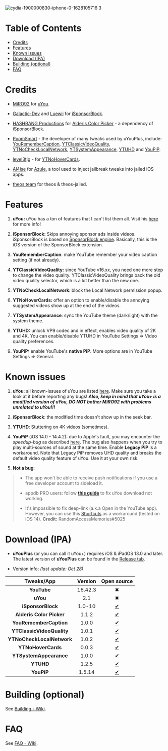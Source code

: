 ![cydia-1900000830-iphone-0-1628105716 3](https://user-images.githubusercontent.com/52943116/135612614-3d3138cb-2a3d-4ed1-9244-905bab8f5c9f.PNG)


# Table of Contents

* [Credits](#credits)
* [Features](#features)
* [Known issues](#known-issues)
* [Download (IPA)](#download-(IPA))
* [Building (optional)](#building-optional)
* [FAQ](#FAQ)

# Credits

- [MiRO92](https://twitter.com/miro92?s=21) for [uYou](https://github.com/MiRO92/uYou-for-YouTube).

- [Galactic-Dev](https://github.com/Galactic-Dev) and [Luewii](https://github.com/Luewii) for [iSponsorBlock](https://github.com/Galactic-Dev/iSponsorBlock).

- [HASHBANG Productions](https://github.com/hbang) for [Alderis Color Picker](https://github.com/hbang/Alderis) - a dependency of iSponsorBlock.

- [PoomSmart](https://twitter.com/poomsmart?s=21) - the developer of many tweaks used by uYouPlus, include: [YouRememberCaption](https://www.ios-repo-updates.com/repository/poomsmart/package/com.ps.youremembercaption/), [YTClassicVideoQuality](https://poomsmart.github.io/repo/depictions/ytclassicvideoquality.html), [YTNoCheckLocalNetwork](https://poomsmart.github.io/repo/depictions/ytnochecklocalnetwork.html), [YTSystemAppearance](https://poomsmart.github.io/repo/depictions/ytsystemappearance.html), [YTUHD](https://poomsmart.github.io/repo/depictions/ytuhd.html) and [YouPiP](https://poomsmart.github.io/repo/depictions/youpip.html).

- [level3tjg](https://twitter.com/level3tjg?s=21) - for [YTNoHoverCards](https://github.com/level3tjg/YTNoHoverCards).

- [Al4ise](https://github.com/Al4ise) for [Azule](https://github.com/Al4ise/Azule), a tool used to inject jailbreak tweaks into jailed iOS apps.

- [theos team](https://github.com/theos/theos) for theos & theos-jailed.


# Features

1. **uYou:** uYou has a ton of features that I can't list them all. Visit his [here](https://miro92.com/repo/depictions/?p=com.miro.uyou) for more info!

2. **iSponsorBlock:** Skips annoying sponsor ads inside videos. iSponsorBlock is based on [SponsorBlock engine](https://sponsor.ajay.app/). Basically, this is the iOS version of the SponsorBlock extension.

3. **YouRememberCaption**: make YouTube remember your video caption setting (if not already).

4. **YTClassicVideoQuality:** since YouTube v16.xx, you need one more step to change the video quality. YTClassicVideoQuality brings back the old video quality selector, which is a lot better than the new one.

5. **YTNoCheckLocalNetwork**: block the Local Network permission popup.

6. **YTNoHoverCards:** offer an option to enable/disable the annoying suggested videos show up at the end of the videos.

7. **YTSystemAppearance**: sync the YouTube theme (dark/light) with the system theme.

8. **YTUHD:** unlock VP9 codec and in effect, enables video quality of 2K and 4K. You can enable/disable YTUHD in YouTube Settings => Video quality preferences.

9. **YouPiP:** enable YouTube's **native PiP**. More options are in YouTube Settings => General.


# Known issues 

1. **uYou**: all known-issues of uYou are listed [here](https://github.com/MiRO92/uYou-for-YouTube/issues). Make sure you take a look at it before reporting any bugs! ***Also, keep in mind that uYou+ is a modified version of uYou, DO NOT bother MiRO92 with problems unrelated to uYou!!!***

3. **iSponsorBlock**: the modified time doesn't show up in the seek bar.

3. **YTUHD**: Stuttering on 4K videos (sometimes).

4. **YouPiP** (iOS 14.0 - 14.4.2): due to Apple's fault, you may encounter the *speedup-bug* as described [here](https://drive.google.com/file/d/1NKdv1fr_KRWgD8nhkMDfG2eLBnbdeVtX/view?usp=sharing). The bug also happens when you try to play multi-sources of sound at the same time. Enable **Legacy PiP** is a workaround. Note that Legacy PiP removes UHD quality and breaks the default video quality feature of uYou. Use it at your own risk.

5. **Not a bug**: 

> - The app won't be able to receive push notifications if you use a free developer account to sideload it. 
>
> - appdb PRO users: follow [**this guide**](https://www.reddit.com/r/sideloaded/comments/pub39h/guide_how_to_fix_uyouuyou_download_not_working/) to fix uYou download not working.
>
> - It's impossible to fix deep-link (a.k.a Open in the YouTube app). However, you can use this [Shortcuts](https://shortcutsgallery.com/shortcuts/open-in-youtube/) as a workaround (tested on iOS 14). **Credit:** RandomAccessMemories#5025


# Download (IPA)

- **uYouPlus** (or you can call it uYou+) requires iOS & iPadOS 13.0 and later. The latest version of **uYouPlus** can be found in the [Release tab](https://github.com/qnblackcat/uYouPlus/releases).

- Version info: _(last update: Oct 28)_

| **Tweaks/App** | **Version** | **Open source** |
| :------------: | :----------:| :-------------: |
| **YouTube** | 16.42.3 | ✖︎  |
| **uYou** | 2.1 | ✖︎ |
| **iSponsorBlock** | 1.0-10 | [✔︎](https://github.com/Galactic-Dev/iSponsorBlock) |
| **Alderis Color Picker** | 1.1.2| [✔︎](https://github.com/hbang/Alderis) |
| **YouRememberCaption** | 1.0.0 | [✔︎](https://www.ios-repo-updates.com/repository/poomsmart/package/com.ps.youremembercaption/) |
| **YTClassicVideoQuality** | 1.0.1 | [✔︎](https://github.com/PoomSmart/YTClassicVideoQuality) |
| **YTNoCheckLocalNetwork** | 1.0.2 | [✔︎](https://poomsmart.github.io/repo/depictions/ytnochecklocalnetwork.html) |
| **YTNoHoverCards** | 0.0.3 | [✔︎](https://github.com/level3tjg/YTNoHoverCards) |
| **YTSystemAppearance** | 1.0.0 | [✔︎](https://poomsmart.github.io/repo/depictions/ytsystemappearance.html) |
| **YTUHD** | 1.2.5 | [✔︎](https://github.com/PoomSmart/YTUHD) |
| **YouPiP** | 1.5.14 | [✔︎](https://github.com/PoomSmart/YouPiP) |


# Building (optional)

See [Building - Wiki](https://github.com/qnblackcat/uYouPlus/wiki/Building).

# FAQ

See [FAQ - Wiki](https://github.com/qnblackcat/uYouPlus/wiki/FAQ).
